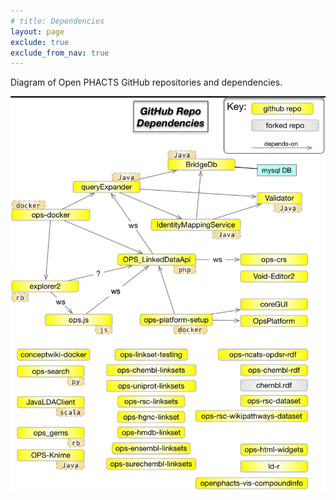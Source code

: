 ```yaml
---
# title: Dependencies
layout: page
exclude: true
exclude_from_nav: true
---
```


Diagram of Open PHACTS GitHub repositories and dependencies.

![Diagram of OPS GitHub repo dependencies](/images/github-repo-dependencies.png)
